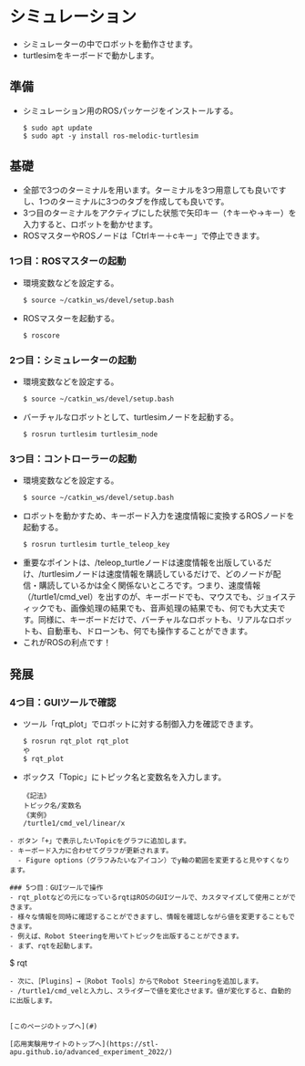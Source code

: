 # シミュレーション
- シミュレーターの中でロボットを動作させます。
- turtlesimをキーボードで動かします。  

## 準備
- シミュレーション用のROSパッケージをインストールする。
  ```
  $ sudo apt update
  $ sudo apt -y install ros-melodic-turtlesim
  ```

## 基礎
- 全部で3つのターミナルを用います。ターミナルを3つ用意しても良いですし、1つのターミナルに3つのタブを作成しても良いです。
- 3つ目のターミナルをアクティブにした状態で矢印キー（↑キーや→キー）を入力すると、ロボットを動かせます。
- ROSマスターやROSノードは「Ctrlキー＋cキー」で停止できます。

### 1つ目：ROSマスターの起動
- 環境変数などを設定する。
  ```
  $ source ~/catkin_ws/devel/setup.bash
  ```
- ROSマスターを起動する。  
  ```
  $ roscore
  ```

### 2つ目：シミュレーターの起動
- 環境変数などを設定する。
  ```
  $ source ~/catkin_ws/devel/setup.bash
  ```
- バーチャルなロボットとして、turtlesimノードを起動する。  
  ```
  $ rosrun turtlesim turtlesim_node
  ```

### 3つ目：コントローラーの起動
- 環境変数などを設定する。
  ```
  $ source ~/catkin_ws/devel/setup.bash
  ```
- ロボットを動かすため、キーボード入力を速度情報に変換するROSノードを起動する。
  ```
  $ rosrun turtlesim turtle_teleop_key
  ```
- 重要なポイントは、/teleop_turtleノードは速度情報を出版しているだけ、/turtlesimノードは速度情報を購読しているだけで、どのノードが配信・購読しているかは全く関係ないところです。つまり、速度情報（/turtle1/cmd_vel）を出すのが、キーボードでも、マウスでも、ジョイスティックでも、画像処理の結果でも、音声処理の結果でも、何でも大丈夫です。同様に、キーボードだけで、バーチャルなロボットも、リアルなロボットも、自動車も、ドローンも、何でも操作することができます。
- これがROSの利点です！

## 発展

### 4つ目：GUIツールで確認
- ツール「rqt_plot」でロボットに対する制御入力を確認できます。
  ```
  $ rosrun rqt_plot rqt_plot
  や
  $ rqt_plot
  ```
- ボックス「Topic」にトピック名と変数名を入力します。
  ```
  《記法》
  トピック名/変数名
  《実例》
  /turtle1/cmd_vel/linear/x
```
- ボタン「+」で表示したいTopicをグラフに追加します。
- キーボード入力に合わせてグラフが更新されます。
  - Figure options（グラフみたいなアイコン）でy軸の範囲を変更すると見やすくなります。

### 5つ目：GUIツールで操作
- rqt_plotなどの元になっているrqtはROSのGUIツールで、カスタマイズして使用ことができます。
- 様々な情報を同時に確認することができますし、情報を確認しながら値を変更することもできます。
- 例えば、Robot Steeringを用いてトピックを出版することができます。
- まず、rqtを起動します。
  ```
  $ rqt
  ```
- 次に、［Plugins］→［Robot Tools］からでRobot Steeringを追加します。
- /turtle1/cmd_velと入力し、スライダーで値を変化させます。値が変化すると、自動的に出版します。


[このページのトップへ](#)

[応用実験用サイトのトップへ](https://stl-apu.github.io/advanced_experiment_2022/)
